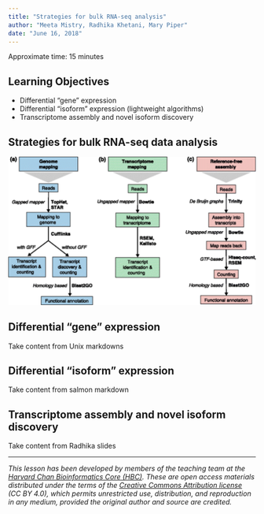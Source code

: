 ```yaml
---
title: "Strategies for bulk RNA-seq analysis"
author: "Meeta Mistry, Radhika Khetani, Mary Piper"
date: "June 16, 2018"
---
```


Approximate time: 15 minutes

## Learning Objectives 

* Differential “gene” expression 
* Differential “isoform” expression (lightweight algorithms)
* Transcriptome assembly and novel isoform discovery



## Strategies for bulk RNA-seq data analysis

<img src="../img/strategies.png">


## Differential “gene” expression 

Take content from Unix markdowns

## Differential “isoform” expression

Take content from salmon markdown

## Transcriptome assembly and novel isoform discovery

Take content from Radhika slides


---

*This lesson has been developed by members of the teaching team at the [Harvard Chan Bioinformatics Core (HBC)](http://bioinformatics.sph.harvard.edu/). These are open access materials distributed under the terms of the [Creative Commons Attribution license](https://creativecommons.org/licenses/by/4.0/) (CC BY 4.0), which permits unrestricted use, distribution, and reproduction in any medium, provided the original author and source are credited.*
